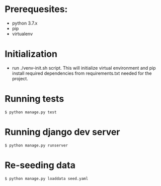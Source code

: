 # Prerequesites: 
- python 3.7.x
- pip
- virtualenv

# Initialization
- run ./venv-init.sh script. This will initialize virtual environment and pip install required dependencies from requirements.txt needed for the project.

# Running tests
```shell
$ python manage.py test
```

# Running django dev server
```shell
$ python manage.py runserver
```

# Re-seeding data
```shell
$ python manage.py loaddata seed.yaml
```

